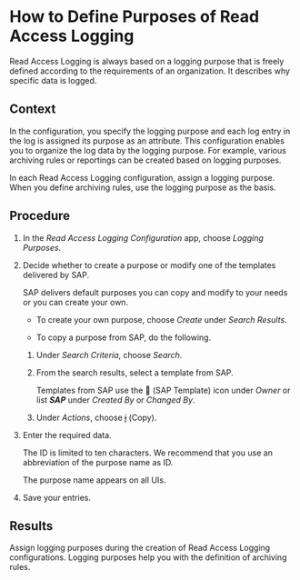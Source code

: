 <!-- loio591b668e8ce345b9af3311249c88a2c5 -->

<link rel="stylesheet" type="text/css" href="../css/sap-icons.css"/>

# How to Define Purposes of Read Access Logging

Read Access Logging is always based on a logging purpose that is freely defined according to the requirements of an organization. It describes why specific data is logged.



## Context

In the configuration, you specify the logging purpose and each log entry in the log is assigned its purpose as an attribute. This configuration enables you to organize the log data by the logging purpose. For example, various archiving rules or reportings can be created based on logging purposes.

In each Read Access Logging configuration, assign a logging purpose. When you define archiving rules, use the logging purpose as the basis.



## Procedure

1.  In the *Read Access Logging Configuration* app, choose *Logging Purposes*.

2.  Decide whether to create a purpose or modify one of the templates delivered by SAP.

    SAP delivers default purposes you can copy and modify to your needs or you can create your own.

    -   To create your own purpose, choose *Create* under *Search Results*.

    -   To copy a purpose from SAP, do the following.


    1.  Under *Search Criteria*, choose *Search*.

    2.  From the search results, select a template from SAP.

        Templates from SAP use the <span class="SAP-icons-V5"></span> \(SAP Template\) icon under *Owner* or list ***SAP*** under *Created By* or *Changed By*.

    3.  Under *Actions*, choose <span class="SAP-icons-V5"></span> \(Copy\).


3.  Enter the required data.

    The ID is limited to ten characters. We recommend that you use an abbreviation of the purpose name as ID.

    The purpose name appears on all UIs.

4.  Save your entries.




<a name="loio591b668e8ce345b9af3311249c88a2c5__result_yf3_yvc_b2b"/>

## Results

Assign logging purposes during the creation of Read Access Logging configurations. Logging purposes help you with the definition of archiving rules.

